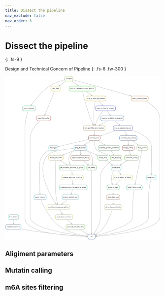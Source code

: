 ```yaml
---
title: Dissect the pipeline
nav_exclude: false
nav_order: 3
---
```


<!-- prettier-ignore-start -->
# Dissect the pipeline
{: .fs-9 }
<!-- prettier-ignore-end -->

Design and Technical Concern of Pipeline
{: .fs-6 .fw-300 }

![pipeline](pipeline.png)

## Aligiment parameters

## Mutatin calling

## m6A sites filtering
